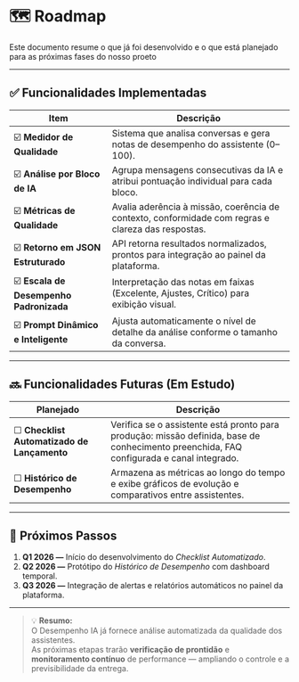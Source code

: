 # 🗺️ Roadmap

Este documento resume o que já foi desenvolvido e o que está planejado para as próximas fases do nosso proeto

---

## ✅ Funcionalidades Implementadas

| Item | Descrição |
|------|------------|
| ☑️ **Medidor de Qualidade** | Sistema que analisa conversas e gera notas de desempenho do assistente (0–100). |
| ☑️ **Análise por Bloco de IA** | Agrupa mensagens consecutivas da IA e atribui pontuação individual para cada bloco. |
| ☑️ **Métricas de Qualidade** | Avalia aderência à missão, coerência de contexto, conformidade com regras e clareza das respostas. |
| ☑️ **Retorno em JSON Estruturado** | API retorna resultados normalizados, prontos para integração ao painel da plataforma. |
| ☑️ **Escala de Desempenho Padronizada** | Interpretação das notas em faixas (Excelente, Ajustes, Crítico) para exibição visual. |
| ☑️ **Prompt Dinâmico e Inteligente** | Ajusta automaticamente o nível de detalhe da análise conforme o tamanho da conversa. |

---

## 🔜 Funcionalidades Futuras (Em Estudo)

| Planejado | Descrição |
|------------|------------|
| ☐ **Checklist Automatizado de Lançamento** | Verifica se o assistente está pronto para produção: missão definida, base de conhecimento preenchida, FAQ configurada e canal integrado. |
| ☐ **Histórico de Desempenho** | Armazena as métricas ao longo do tempo e exibe gráficos de evolução e comparativos entre assistentes. |

---

## 📅 Próximos Passos

1. **Q1 2026 —** Início do desenvolvimento do *Checklist Automatizado*.  
2. **Q2 2026 —** Protótipo do *Histórico de Desempenho* com dashboard temporal.  
3. **Q3 2026 —** Integração de alertas e relatórios automáticos no painel da plataforma.

---

> 💡 **Resumo:**  
> O Desempenho IA já fornece análise automatizada da qualidade dos assistentes.  
> As próximas etapas trarão **verificação de prontidão** e **monitoramento contínuo** de performance — ampliando o controle e a previsibilidade da entrega.
